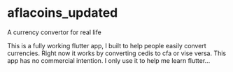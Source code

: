 # aflacoins_updated

A currency convertor for real life

This is a fully working flutter app, I built to help people easily convert currencies. 
Right now it works by converting cedis to cfa or vise versa.
This app has no commercial intention. 
I only use it to help me learn flutter...
